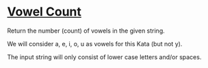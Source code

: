 # [Vowel Count](https://www.codewars.com/kata/54ff3102c1bad923760001f3)
Return the number (count) of vowels in the given string.

We will consider a, e, i, o, u as vowels for this Kata (but not y).

The input string will only consist of lower case letters and/or spaces.
